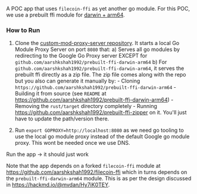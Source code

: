 A POC app that uses `filecoin-ffi` as yet another go module. For this POC, we use
a prebuilt ffi module for [darwin + arm64](https://github.com/aarshkshah1992/prebuilt-ffi-darwin-arm64).

### How to Run

1) Clone the [custom-mod-proxy-server repository](https://github.com/aarshkshah1992/custom-mod-proxy-server). It starts 
   a local Go Module Proxy Server on port `8080` that:
    a) Serves all go modules by redirecting to the Google Go Proxy server EXCEPT for `github.com/aarshkshah1992/prebuilt-ffi-darwin-arm64`
    b) For `github.com/aarshkshah1992/prebuilt-ffi-darwin-arm64`, it serves the prebuilt ffi directly as a zip file. The zip file comes along with the repo but you also can generate it manually by:
        - Cloning `https://github.com/aarshkshah1992/prebuilt-ffi-darwin-arm64`
        - Building it from source (see `README` at https://github.com/aarshkshah1992/prebuilt-ffi-darwin-arm64)
        - Removing the `rust/target` directory completely 
        - Running https://github.com/aarshkshah1992/prebuilt-ffi-zipper on it. You'll just have to
        update the path/version there.

2) Run `export GOPROXY=http://localhost:8080` as we need go tooling to use the local go module proxy instead of the default Google go module proxy. This wont be needed once we use DNS.

Run the app -> it should just work

Note that the app depends on a forked `filecoin-ffi` module at https://github.com/aarshkshah1992/filecoin-ffi which in turns depends on the `prebuilt-ffi-darwin-arm64` module. This is as per the design discussed in https://hackmd.io/@mvdan/Hy7iK0TEY.

